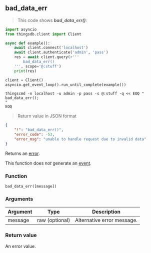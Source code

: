 ## bad_data_err

> This code shows ***bad_data_err()***:

```python
import asyncio
from thingsdb.client import Client

async def example():
    await client.connect('localhost')
    await client.authenticate('admin', 'pass')
    res = await client.query(r'''
        bad_data_err()
    ''', scope='@:stuff')
    print(res)

client = Client()
asyncio.get_event_loop().run_until_complete(example())
```

```shell
thingscmd -n localhost -u admin -p pass -s @:stuff -q << EOQ "
bad_data_err();
"
EOQ
```

> Return value in JSON format

```json
{
    "!": "bad_data_err()",
    "error_code": -53,
    "error_msg": "unable to handle request due to invalid data"
}
```

Returns an [error](#error-type).

This function does *not* generate an [event](#events).

### Function
`bad_data_err([message])`

### Arguments
Argument | Type | Description
-------- | ---- | -----------
message | raw (optional) | Alternative error message.

### Return value
An error value.
